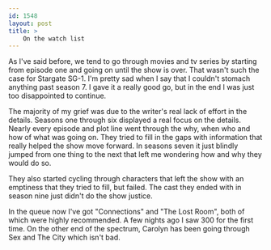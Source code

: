 ```yaml
---
id: 1548
layout: post
title: >
    On the watch list
---
```


As I've said before, we tend to go through movies and tv series by starting from episode one and going on until the show is over. That wasn't such the case for Stargate SG-1. I'm pretty sad when I say that I couldn't stomach anything past season 7. I gave it a really good go, but in the end I was just too disappointed to continue.

The majority of my grief was due to the writer's real lack of effort in the details. Seasons one through six displayed a real focus on the details. Nearly every episode and plot line went through the why, when who and how of what was going on. They tried to fill in the gaps with information that really helped the show move forward. In seasons seven it just blindly jumped from one thing to the next that left me wondering how and why they would do so.

They also started cycling through characters that left the show with an emptiness that they tried to fill, but failed. The cast they ended with in season nine just didn't do the show justice.

In the queue now I've got "Connections" and "The Lost Room", both of which were highly recommended. A few nights ago I saw 300 for the first time. On the other end of the spectrum, Carolyn has been going through Sex and The City which isn't bad.
